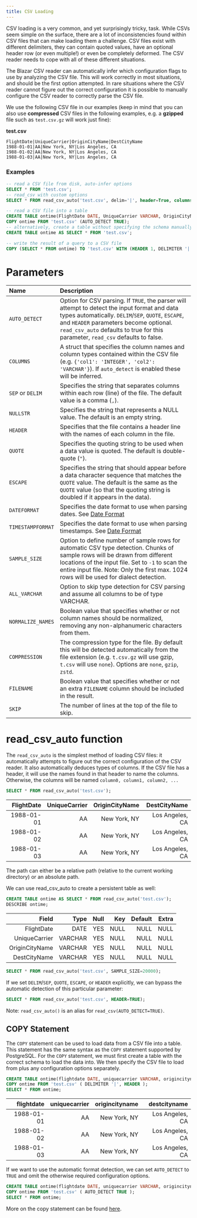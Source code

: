 ```yaml
---
title: CSV Loading
---
```


CSV loading is a very common, and yet surprisingly tricky, task. While CSVs seem simple on the surface, there are a lot of inconsistencies found within CSV files that can make loading them a challenge. CSV files exist with different delimiters, they can contain quoted values, have an optional header row (or even multiple!) or even be completely deformed. The CSV reader needs to cope with all of these different situations.

The Blazar CSV reader can automatically infer which configuration flags to use by analyzing the CSV file. This will work correctly in most situations, and should be the first option attempted. In rare situations where the CSV reader cannot figure out the correct configuration it is possible to manually configure the CSV reader to correctly parse the CSV file.

We use the following CSV file in our examples (keep in mind that you can also use **compressed** CSV files in the following examples, e.g. a **gzipped** file such as `test.csv.gz` will work just fine):

**test.csv**
```
FlightDate|UniqueCarrier|OriginCityName|DestCityName
1988-01-01|AA|New York, NY|Los Angeles, CA
1988-01-02|AA|New York, NY|Los Angeles, CA
1988-01-03|AA|New York, NY|Los Angeles, CA
```

### Examples

```sql
-- read a CSV file from disk, auto-infer options
SELECT * FROM 'test.csv';
-- read_csv with custom options
SELECT * FROM read_csv_auto('test.csv', delim='|', header=True, columns={'FlightDate': 'DATE', 'UniqueCarrier': 'VARCHAR', 'OriginCityName': 'VARCHAR', 'DestCityName': 'VARCHAR'});

-- read a CSV file into a table
CREATE TABLE ontime(FlightDate DATE, UniqueCarrier VARCHAR, OriginCityName VARCHAR, DestCityName VARCHAR);
COPY ontime FROM 'test.csv' (AUTO_DETECT TRUE);
-- alternatively, create a table without specifying the schema manually
CREATE TABLE ontime AS SELECT * FROM 'test.csv';

-- write the result of a query to a CSV file
COPY (SELECT * FROM ontime) TO 'test.csv' WITH (HEADER 1, DELIMITER '|');
```


# Parameters

| Name | Description |
|:---|:---|
| `AUTO_DETECT` | Option for CSV parsing. If `TRUE`, the parser will attempt to detect the input format and data types automatically. `DELIM`/`SEP`, `QUOTE`, `ESCAPE`, and `HEADER` parameters become optional. `read_csv_auto` defaults to true for this parameter, `read_csv` defaults to false. |
| `COLUMNS` | A struct that specifies the column names and column types contained within the CSV file (e.g. `{'col1': 'INTEGER', 'col2': 'VARCHAR'}`). If `auto_detect` is enabled these will be inferred. |
| `SEP` or `DELIM` | Specifies the string that separates columns within each row (line) of the file. The default value is a comma (`,`). |
| `NULLSTR` | Specifies the string that represents a NULL value. The default is an empty string. |
| `HEADER` | Specifies that the file contains a header line with the names of each column in the file. |
| `QUOTE` | Specifies the quoting string to be used when a data value is quoted. The default is double-quote (`"`). |
| `ESCAPE` | Specifies the string that should appear before a data character sequence that matches the `QUOTE` value. The default is the same as the `QUOTE` value (so that the quoting string is doubled if it appears in the data). |
| `DATEFORMAT` | Specifies the date format to use when parsing dates. See [Date Format](/docs/sql/functions/dateformat) |
| `TIMESTAMPFORMAT` | Specifies the date format to use when parsing timestamps. See [Date Format](/docs/sql/functions/dateformat) |
| `SAMPLE_SIZE` | Option to define number of sample rows for automatic CSV type detection. Chunks of sample rows will be drawn from different locations of the input file. Set to `-1` to scan the entire input file. Note: Only the first max. 1024 rows will be used for dialect detection. |
| `ALL_VARCHAR` | Option to skip type detection for CSV parsing and assume all columns to be of type VARCHAR. |
| `NORMALIZE_NAMES` | Boolean value that specifies whether or not column names should be normalized, removing any non-alphanumeric characters from them. |
| `COMPRESSION` | The compression type for the file. By default this will be detected automatically from the file extension (e.g. `t.csv.gz` will use gzip, `t.csv` will use `none`). Options are `none`, `gzip`, `zstd`. |
| `FILENAME` | Boolean value that specifies whether or not an extra `FILENAME` column should be included in the result. |
| `SKIP` | The number of lines at the top of the file to skip. |

# read_csv_auto function
The `read_csv_auto` is the simplest method of loading CSV files: it automatically attempts to figure out the correct configuration of the CSV reader. It also automatically deduces types of columns. If the CSV file has a header, it will use the names found in that header to name the columns. Otherwise, the columns will be named `column0, column1, column2, ...`

```sql
SELECT * FROM read_csv_auto('test.csv');
```

|FlightDate|UniqueCarrier| OriginCityName  | DestCityName  |
|---------:|------------:|----------------:|--------------:|
|1988-01-01|AA           |New York, NY     |Los Angeles, CA|
|1988-01-02|AA           |New York, NY     |Los Angeles, CA|
|1988-01-03|AA           |New York, NY     |Los Angeles, CA|

The path can either be a relative path (relative to the current working directory) or an absolute path.

We can use read_csv_auto to create a persistent table as well:

```sql
CREATE TABLE ontime AS SELECT * FROM read_csv_auto('test.csv');
DESCRIBE ontime;
```

|Field         |Type   |Null|Key |Default|Extra|
|-------------:|------:|---:|---:|------:|----:|
|FlightDate    |DATE   |YES |NULL|NULL   |NULL |
|UniqueCarrier |VARCHAR|YES |NULL|NULL   |NULL |
|OriginCityName|VARCHAR|YES |NULL|NULL   |NULL |
|DestCityName  |VARCHAR|YES |NULL|NULL   |NULL |

```sql
SELECT * FROM read_csv_auto('test.csv', SAMPLE_SIZE=20000);
```

If we set `DELIM`/`SEP`, `QUOTE`, `ESCAPE`, or `HEADER` explicitly, we can bypass the automatic detection of this particular parameter:

```sql
SELECT * FROM read_csv_auto('test.csv', HEADER=TRUE);
```

Note:
`read_csv_auto()` is an alias for `read_csv(AUTO_DETECT=TRUE)`.


## COPY Statement
The `COPY` statement can be used to load data from a CSV file into a table. This statement has the same syntax as the `COPY` statement supported by PostgreSQL. For the `COPY` statement, we must first create a table with the correct schema to load the data into. We then specify the CSV file to load from plus any configuration options separately.

```sql
CREATE TABLE ontime(flightdate DATE, uniquecarrier VARCHAR, origincityname VARCHAR, destcityname VARCHAR);
COPY ontime FROM 'test.csv' ( DELIMITER '|', HEADER );
SELECT * FROM ontime;
```

|flightdate|uniquecarrier| origincityname  | destcityname  |
|---------:|------------:|----------------:|--------------:|
|1988-01-01|AA           |New York, NY     |Los Angeles, CA|
|1988-01-02|AA           |New York, NY     |Los Angeles, CA|
|1988-01-03|AA           |New York, NY     |Los Angeles, CA|

If we want to use the automatic format detection, we can set `AUTO_DETECT` to `TRUE` and omit the otherwise required configuration options.

```sql
CREATE TABLE ontime(flightdate DATE, uniquecarrier VARCHAR, origincityname VARCHAR, destcityname VARCHAR);
COPY ontime FROM 'test.csv' ( AUTO_DETECT TRUE );
SELECT * FROM ontime;
```

More on the copy statement can be found [here](/docs/sql/statements/copy.html).
